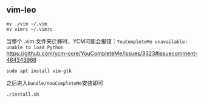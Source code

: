 ##  vim-leo

```console
mv ./vim ~/.vim
mv vimrc ~/.vimrc
```
当整个 .vim 文件夹迁移时，YCM可能会报错：`YouCompleteMe unavailable: unable to load Python`  
https://github.com/ycm-core/YouCompleteMe/issues/3323#issuecomment-464343966
```console
sudo apt install vim-gtk
```
之后进入`bundle/YouCompleteMe`安装即可
```console
./install.sh
```

